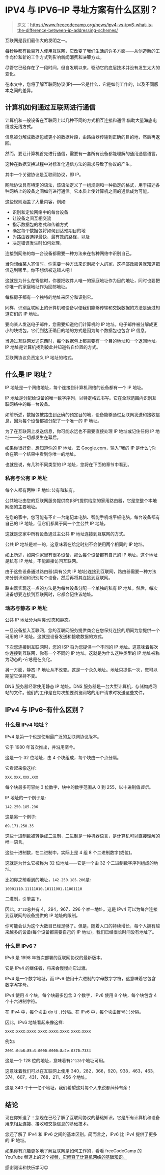 # IPV4 与 IPV6–IP 寻址方案有什么区别？

> 原文：<https://www.freecodecamp.org/news/ipv4-vs-ipv6-what-is-the-difference-between-ip-addressing-schemes/>

互联网是我们最伟大的发明之一。

每秒钟都有数百万人使用互联网，它改变了我们生活的许多方面——从创造新的工作岗位和新的工作方式到影响新闻消费和决策方式。

尽管它已经存在了一段时间，但自发明以来，驱动它的底层技术并没有发生太大的变化。

在本文中，您将了解互联网协议(IP)——它是什么，它是如何工作的，以及不同版本之间的差异。

## 计算机如何通过互联网进行通信

计算机和一般设备在互联网上以几种不同的方式相互连接和通信:借助大量海底电缆或无线方式。

信息被分解成数据包或更小的数据片段，由路由器传输到正确的目的地，然后再返回。

然而，要让计算机首先进行通信，需要有一套所有设备都能理解的通用通信语言。

这种在数据交换过程中对标准化通信方法的需求导致了协议的产生。

其中一个关键协议是互联网协议，即 IP。

网际协议具有特定的语法，该语法定义了一组规则和一种指定的格式，用于描述各种网络上的设备之间如何进行通信。它本质上使计算机之间的通信成为可能。

这些规则涵盖了大量内容，例如:

*   识别和定位网络中的每台设备
*   让设备之间互相交流
*   指示数据包的格式和传输方式
*   确定每个数据包将如何到达预期目的地
*   为路由器选择最快、最有效的路径，以及
*   决定错误发生时如何处理。

连接到网络的每一台设备都需要一种方法来在各种网络中识别自己。

当你想给某人寄信时，你需要一种方法来识别那个人的家，这样邮政服务就知道把信送到哪里。你不想信被送错人吧！

这就是为什么在寄信时，你要把收件人唯一的家庭地址作为目的地址，同时也要把你唯一的家庭地址作为回邮地址。

每栋房子都有一个独特的地址来区分和识别它。

同样，识别互联网上的计算机和设备以便我们能够传输和交换数据的方法是通过知道它们的 IP 地址。

要向某人发送电子邮件，您需要知道他们计算机的 IP 地址。电子邮件被分解成更小的块或包。它们到达正确目的地的方式是因为每个数据包也包含 IP 信息。

当通过互联网发送东西时，每个数据包上都需要有一个目的地址和一个返回地址。IP 地址是计算机找到彼此并知道各自位置的方式。

互联网协议负责定义 IP 地址的格式。

## 什么是 IP 地址？

IP 地址是一个网络地址，每个连接到计算机网络的设备都有一个 IP 地址。

IP 地址是分配给设备的唯一数字序列，以特定格式书写。它在全球范围内识别互联网络中的每一台设备。

如前所述，数据包被路由到正确的预定目的地，设备能够通过互联网发送和接收信息，因为每个设备都被分配了一个唯一的 IP 地址。

为了在互联网上发送信息，你可能永远也不需要直接处理 IP 地址或记住任何 IP 地址——这一切都发生在幕后。

如果你很好奇，想知道你的 IP 地址，去 Google.com，输入“我的 IP 是什么”,你会在第一个结果中看到你唯一的地址。

也就是说，有几种不同类型的 IP 地址，您将在下面的章节中看到。

### 私有与公有 IP 地址

每个人都有两种 IP 地址:公有和私有。

公共地址由您的互联网服务提供商(ISP)提供给您的家用路由器，它是您整个本地网络的主要地址。

在您的家中，您可能有不止一台笔记本电脑、智能手机或平板电脑。每台设备都有自己的 IP 地址，但它们都属于同一个主公共 IP 地址。

这就是您家中所有设备通过主公共 IP 地址连接到互联网的方式。

公共 IP 地址是唯一的，这意味着在给定时刻不会使用两个相同的 IP 地址。

如上所述，如果你家里有很多设备，那么每个设备都有自己的 IP 地址。这个地址是私有 IP 地址，不能直接访问互联网。

由于这些设备通过路由器(具有公共 IP 地址)连接到互联网，路由器需要一种方法来分别识别和识别每个设备，然后再将其连接到互联网。

路由器实现这一点的方法是为每台设备分配一个单独的私有 IP 地址。然后，每次设备想要连接到互联网时，它都会记住该地址。

### 动态与静态 IP 地址

公共 IP 地址分为两类:动态和静态。

一旦设备接入互联网，您的互联网服务提供商会在您保持连接的期间为您提供一个可用的 IP 地址。这就是设备发送和接收数据的方式。

下次您连接到互联网时，您的 ISP 将为您提供一个不同的 IP 地址。这意味着每次你连接到互联网，你有一个不同的 IP 地址。这就是为什么这种类型的 IP 地址被称为动态的-它总是在变化。

另一方面，静态 IP 地址从不改变。这是一个永久地址。地址只提供一次，您可以期望它保持不变。

DNS 服务器经常使用静态 IP 地址。DNS 服务器是一台大型计算机，存储构成网站的文件。他们的工作是在每次想要浏览网站的用户请求时发送这些文件。

## IPv4 与 IPv6–有什么区别？

### 什么是 IPv4 地址？

IPv4 是第一个也是使用最广泛的互联网协议版本。

它于 1980 年首次推出，并沿用至今。

这是一个 32 位地址，由 4 个块组成，每个块由一个点分隔。

它看起来像这样:

```
XXX.XXX.XXX.XXX 
```

每个块最多可容纳 3 位数字，块中的数字范围从 0 到 255，以十进制值*表示。*

IP 地址的一个例子是:

```
142.250.185.206 
```

这是另一个例子:

```
69.171.250.35 
```

这些十进制数被转换成二进制，二进制是一种机器语言，是计算机可以直接理解的唯一语言。

这些十进制数，在二进制中，实际上是 4 组 8 个二进制数字(或位)。

这就是为什么它被称为 32 位地址——它是一个由 32 个二进制数字序列组成的地址。

比如你之前看到的地址，`142.250.185.206`是:

```
10001110.11111010.10111001.11001110 
```

二进制，引擎盖下。

因此，`2^32`总共有 4，294，967，296 个唯一地址。这是 IPv4 可以为每台连接到互联网的设备提供的 IP 地址的限制。

你可能会认为这个大数目已经足够了。但是，随着人口的持续增长，每个人拥有越来越多的设备(每个设备都需要自己的 IP 地址)，我们已经很长时间没有地址了。

### 什么是 IPv6？

IPv6 是 1998 年首次部署的互联网协议的最新版本。

它是 IPv4 的继任者，将来会慢慢向它过渡。

IPv4 是一个数字地址，而 IPv6 使用十六进制的字母数字字符，这意味着它包含数字*和*字母。

IPv4 使用 4 个块，每个块最多包含 3 个数字，IPv6 使用 8 个块，每个块包含 4 个十六进制字符。

在 IPv4 中，每个块由 do t( `.`)分隔。在 IPv6 中，每个块由冒号(`:`)分隔。

因此，IPv6 地址看起来像这样:

```
XXXX:XXXX:XXXX:XXXX:XXXX:XXXX:XXXX:XXXX 
```

例如:

```
2001:0db8:85a3:0000:0000:8a2e:0370:7334 
```

这是一个 128 位的地址，意味着有`2^128`个地址可用。

这意味着我们可以在互联网上使用 340，282，366，920，938，463，463，374，607，431，768，211，456 个地址。

这是 340 个十一亿个地址，我们希望这对每个人来说都绰绰有余！

## 结论

现在你知道了！您现在已经了解了互联网协议的基础知识。它是所有计算机和设备用来相互连接、接收和交换信息的基础技术。

您还了解了 IPv4 和 IPv6 之间的基本区别。简而言之，IPv6 比 IPv4 提供了更多的 IP 地址。

如果你有兴趣更多地了解互联网是如何工作的，看看 freeCodeCamp 的 YouTube 频道上的这个[视频，它解释了计算机网络的基础知识。](https://www.youtube.com/watch?v=zN8YNNHcaZc&t=1s)

感谢阅读和快乐学习😊